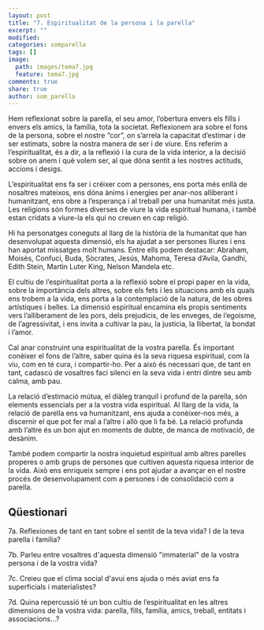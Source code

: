 ```yaml
---
layout: post
title: "7. Espiritualitat de la persona i la parella"
excerpt: ""
modified: 
categories: somparella
tags: []
image:
  path: images/tema7.jpg
  feature: tema7.jpg
comments: true
share: true
author: som_parella
---
```


Hem reflexionat sobre la parella, el seu amor, l’obertura envers els fills i envers els amics, la família, tota la societat. Reflexionem ara sobre el fons de la persona, sobre el nostre “cor”, on s’arrela la capacitat d’estimar i de ser estimats, sobre la nostra manera de ser i de viure. Ens referim a l’espiritualitat, és a dir, a la reflexió i la cura de la vida interior, a la decisió sobre on anem i què volem ser, al que dóna sentit a les nostres actituds, accions i desigs.
 
L’espiritualitat ens fa ser i créixer com a persones, ens porta més enllà de nosaltres mateixos, ens dóna ànims i energies per anar-nos alliberant i humanitzant, ens obre a l’esperança i al treball per una humanitat més justa. Les religions són formes diverses de viure la vida espiritual humana, i també estan cridats a viure-la els qui no creuen en cap religió.
 
Hi ha personatges coneguts al llarg de la història de la humanitat que han desenvolupat aquesta dimensió, els ha ajudat a ser persones lliures i ens han aportat missatges molt humans. Entre ells podem destacar: Abraham, Moisès, Confuci, Buda, Sòcrates, Jesús, Mahoma, Teresa d’Avila, Gandhi, Edith Stein, Martin Luter King, Nelson Mandela etc.
 
El cultiu de l’espiritualitat porta a la reflexió sobre el propi paper en la vida, sobre la importància dels altres, sobre els fets i les situacions amb els quals ens trobem a la vida, ens porta a la contemplació de la natura, de les obres artístiques i belles. La dimensió espiritual encamina els propis sentiments vers l’alliberament de les pors, dels prejudicis, de les enveges, de l’egoisme, de l’agressivitat, i ens invita a cultivar la pau, la justícia, la  llibertat, la bondat i l’amor.
 
Cal anar construint una espiritualitat de la vostra parella. És important conèixer el fons de l’altre, saber quina és la seva riquesa espiritual, com la viu, com en té cura, i compartir-ho. Per a això és necessari que, de tant en tant, cadascú de vosaltres faci silenci en la seva vida i entri dintre seu amb calma, amb pau.
 
La relació d’estimació mútua, el diàleg tranquil i profund de la parella, són elements essencials per a la vostra vida espiritual. Al llarg de la vida, la relació de parella ens va humanitzant, ens ajuda a conèixer-nos més, a discernir el que pot fer mal a l’altre i allò que li fa bé. La relació profunda amb l’altre és un bon ajut en moments de dubte, de manca de motivació, de desànim.
 
També podem compartir la nostra inquietud espiritual amb altres parelles properes o amb grups de persones que cultiven aquesta riquesa interior de la vida. Això ens enriqueix sempre i ens pot ajudar a avançar en el nostre procés de desenvolupament com a persones i de consolidació com a parella.

## Qüestionari

7a. Reflexiones de tant en tant sobre el sentit de la teva vida? I de la teva parella i família?

7b. Parleu entre vosaltres d'aquesta dimensió "immaterial" de la vostra persona i de la vostra vida?

7c. Creieu que el clima social d'avui ens ajuda o més aviat ens fa superficials i materialistes?

7d. Quina repercussió té un bon cultiu de l’espiritualitat en les altres dimensions de la vostra vida: 
          parella, fills, família, amics, treball, entitats i associacions...?